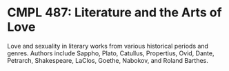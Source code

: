 # CMPL 487: Literature and the Arts of Love

Love and sexuality in literary works from various historical periods and genres. Authors include Sappho, Plato, Catullus, Propertius, Ovid, Dante, Petrarch, Shakespeare, LaClos, Goethe, Nabokov, and Roland Barthes.